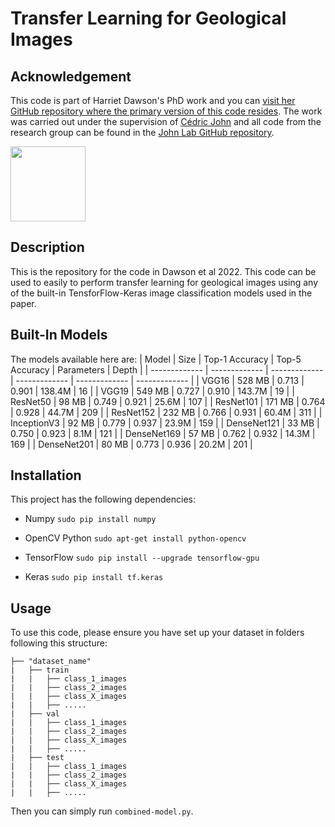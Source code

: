 # Transfer Learning for Geological Images
## Acknowledgement
This code is part of Harriet Dawson's PhD work and you can [visit her GitHub repository where the primary version of this code resides](https://github.com/harrietldawson). The work was carried out under the supervision of [Cédric John](https://github.com/cedricmjohn) and all code from the research group can be found in the [John Lab GitHub repository](https://github.com/johnlab-research).

<img src="https://www.john-lab.org/wp-content/uploads/2023/01/footer_small_logo.png" style="width:120px">

## Description
This is the repository for the code in Dawson et al 2022. This code can be used to easily to perform transfer learning for geological images using any of the built-in TensforFlow-Keras image classification models used in the paper.

## Built-In Models
The models available here are:
| Model  | Size  |  Top-1 Accuracy  |  Top-5 Accuracy  |  Parameters  |  Depth  |
| -------------     | ------------- | -------------| ------------- | ------------- | ------------- |
| VGG16    | 528 MB    |  0.713    | 0.901    | 138.4M    | 16    |
| VGG19    | 549 MB    |  0.727    | 0.910    | 143.7M    | 19    |
| ResNet50    |  98 MB    | 0.749    | 0.921    | 25.6M    |  107    |
| ResNet101    |  171 MB    | 0.764    | 0.928    | 44.7M     | 209    |
| ResNet152    |  232 MB    | 0.766    | 0.931    | 60.4M     | 311    |
| InceptionV3    | 92 MB    | 0.779    | 0.937    | 23.9M    |  159    |
| DenseNet121    | 33 MB    | 0.750    | 0.923    | 8.1M    | 121    |
| DenseNet169    | 57 MB    | 0.762    | 0.932    | 14.3M    |  169    |
| DenseNet201    | 80 MB    | 0.773    | 0.936    | 20.2M    |  201    |

## Installation
This project has the following dependencies:

- Numpy `sudo pip install numpy`

- OpenCV Python `sudo apt-get install python-opencv`

- TensorFlow `sudo pip install --upgrade tensorflow-gpu`

- Keras `sudo pip install tf.keras` 

## Usage
To use this code, please ensure you have set up your dataset in folders following this structure:

    ├── "dataset_name"                   
    |   ├── train
    |   |   ├── class_1_images
    |   |   ├── class_2_images
    |   |   ├── class_X_images
    |   |   ├── .....
    |   ├── val
    |   |   ├── class_1_images
    |   |   ├── class_2_images
    |   |   ├── class_X_images
    |   |   ├── .....
    |   ├── test
    |   |   ├── class_1_images
    |   |   ├── class_2_images
    |   |   ├── class_X_images
    |   |   ├── .....

Then you can simply run `combined-model.py`.  
